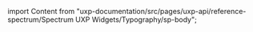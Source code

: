 
import Content from "uxp-documentation/src/pages/uxp-api/reference-spectrum/Spectrum UXP Widgets/Typography/sp-body";

<Content query="product=xd"/>
